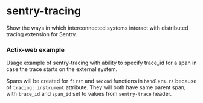 # sentry-tracing
Show the ways in which interconnected systems interact with distributed tracing extension for Sentry.

### Actix-web example
Usage example of sentry-tracing with ability to specify trace_id for a span in case the trace starts on the external system.

Spans will be created for `first` and `second` functions in `handlers.rs` because of `tracing::instrument` attribute. They will both have same parent span, with `trace_id` and `span_id` set to values from `sentry-trace` header.
